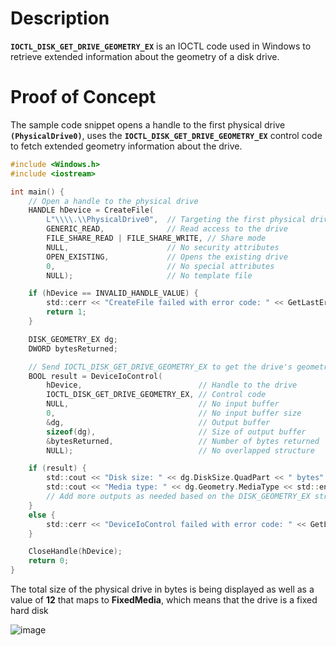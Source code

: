 # Description

**`IOCTL_DISK_GET_DRIVE_GEOMETRY_EX`** is an IOCTL code used in Windows to retrieve extended information about the geometry of a disk drive.

# Proof of Concept

The sample code snippet opens a handle to the first physical drive **`(PhysicalDrive0)`**, uses the **`IOCTL_DISK_GET_DRIVE_GEOMETRY_EX`** control code to fetch extended geometry information about the drive.

```c
#include <Windows.h>
#include <iostream>

int main() {
    // Open a handle to the physical drive
    HANDLE hDevice = CreateFile(
        L"\\\\.\\PhysicalDrive0",  // Targeting the first physical drive
        GENERIC_READ,              // Read access to the drive
        FILE_SHARE_READ | FILE_SHARE_WRITE, // Share mode
        NULL,                      // No security attributes
        OPEN_EXISTING,             // Opens the existing drive
        0,                         // No special attributes
        NULL);                     // No template file

    if (hDevice == INVALID_HANDLE_VALUE) {
        std::cerr << "CreateFile failed with error code: " << GetLastError() << std::endl;
        return 1;
    }

    DISK_GEOMETRY_EX dg;
    DWORD bytesReturned;

    // Send IOCTL_DISK_GET_DRIVE_GEOMETRY_EX to get the drive's geometry
    BOOL result = DeviceIoControl(
        hDevice,                          // Handle to the drive
        IOCTL_DISK_GET_DRIVE_GEOMETRY_EX, // Control code
        NULL,                             // No input buffer
        0,                                // No input buffer size
        &dg,                              // Output buffer
        sizeof(dg),                       // Size of output buffer
        &bytesReturned,                   // Number of bytes returned
        NULL);                            // No overlapped structure

    if (result) {
        std::cout << "Disk size: " << dg.DiskSize.QuadPart << " bytes" << std::endl;
        std::cout << "Media type: " << dg.Geometry.MediaType << std::endl;
        // Add more outputs as needed based on the DISK_GEOMETRY_EX structure
    }
    else {
        std::cerr << "DeviceIoControl failed with error code: " << GetLastError() << std::endl;
    }

    CloseHandle(hDevice);
    return 0;
}
```

The total size of the physical drive in bytes is being displayed as well as a value of **12** that maps to **FixedMedia**, which means that the drive is a fixed hard disk

![image](https://github.com/DebugPrivilege/WindowsAP1/assets/63166600/389a5847-6eef-49ff-aaf1-90d950f13400)

